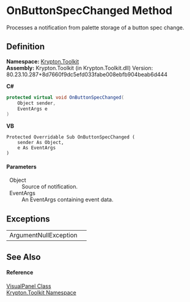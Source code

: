 # OnButtonSpecChanged Method


Processes a notification from palette storage of a button spec change.



## Definition
**Namespace:** <a href="79d2eac2-21f4-54ff-7552-b20c33c30600.md">Krypton.Toolkit</a>  
**Assembly:** Krypton.Toolkit (in Krypton.Toolkit.dll) Version: 80.23.10.287+8d7660f9dc5efd033fabe008ebfb904beab6d444

**C#**
``` C#
protected virtual void OnButtonSpecChanged(
	Object sender,
	EventArgs e
)
```
**VB**
``` VB
Protected Overridable Sub OnButtonSpecChanged ( 
	sender As Object,
	e As EventArgs
)
```



#### Parameters
<dl><dt>  Object</dt><dd>Source of notification.</dd><dt>  EventArgs</dt><dd>An EventArgs containing event data.</dd></dl>

## Exceptions
<table>
<tr>
<td>ArgumentNullException</td>
<td /></tr>
</table>

## See Also


#### Reference
<a href="6fbc3d92-8b52-35e9-904e-553b5951491c.md">VisualPanel Class</a>  
<a href="79d2eac2-21f4-54ff-7552-b20c33c30600.md">Krypton.Toolkit Namespace</a>  
